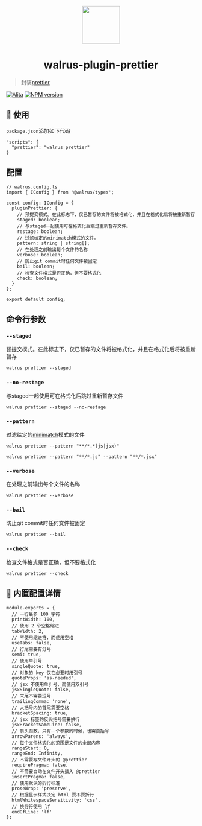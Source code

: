 <p align="center">
  <a href="https://github.com/walrus-plus/walrus">
    <img width="100" src="https://avatars0.githubusercontent.com/u/55735928?s=200&v=4">
  </a>
</p>

<h1 align="center">walrus-plugin-prettier</h1>

> 封装[prettier]()

[![Alita](https://img.shields.io/badge/alitajs-walrus-blue.svg)](https://github.com/walrus-plus/walrus)
[![NPM version](https://img.shields.io/npm/v/@walrus/walrus-plugin-prettier.svg?style=flat)](https://npmjs.org/package/@walrus/walrus-plugin-prettier)

## 🔨 使用

`package.json`添加如下代码

```
"scripts": {
  "prettier": "walrus prettier"
}

```

## 配置

```
// walrus.config.ts
import { IConfig } from '@walrus/types';

const config: IConfig = {
  pluginPrettier: {
    // 预提交模式。在此标志下，仅已暂存的文件将被格式化，并且在格式化后将被重新暂存
    staged: boolean;
    // 与staged一起使用可在格式化后跳过重新暂存文件。
    restage: boolean;
    // 过滤给定的minimatch模式的文件。
    pattern: string | string[];
    // 在处理之前输出每个文件的名称
    verbose: boolean;
    // 防止git commit时任何文件被固定
    bail: boolean;
    // 检查文件格式是否正确，但不要格式化
    check: boolean;
  }
};

export default config;
```

## 命令行参数

### `--staged`

预提交模式。在此标志下，仅已暂存的文件将被格式化，并且在格式化后将被重新暂存

```
walrus prettier --staged
```

### `--no-restage`

与staged一起使用可在格式化后跳过重新暂存文件

```
walrus prettier --staged --no-restage
```

### `--pattern`

过滤给定的[minimatch](https://github.com/isaacs/minimatch)模式的文件

```
walrus prettier --pattern "**/*.*(js|jsx)"

walrus prettier --pattern "**/*.js" --pattern "**/*.jsx"
```

### `--verbose`

在处理之前输出每个文件的名称

```
walrus prettier --verbose
```

### `--bail`

防止git commit时任何文件被固定

```
walrus prettier --bail
```

### `--check`

检查文件格式是否正确，但不要格式化

```
walrus prettier --check
```

## 🍃 内置配置详情

```
module.exports = {
  // 一行最多 100 字符
  printWidth: 100,
  // 使用 2 个空格缩进
  tabWidth: 2,
  // 不使用缩进符，而使用空格
  useTabs: false,
  // 行尾需要有分号
  semi: true,
  // 使用单引号
  singleQuote: true,
  // 对象的 key 仅在必要时用引号
  quoteProps: 'as-needed',
  // jsx 不使用单引号，而使用双引号
  jsxSingleQuote: false,
  // 末尾不需要逗号
  trailingComma: 'none',
  // 大括号内的首尾需要空格
  bracketSpacing: true,
  // jsx 标签的反尖括号需要换行
  jsxBracketSameLine: false,
  // 箭头函数，只有一个参数的时候，也需要括号
  arrowParens: 'always',
  // 每个文件格式化的范围是文件的全部内容
  rangeStart: 0,
  rangeEnd: Infinity,
  // 不需要写文件开头的 @prettier
  requirePragma: false,
  // 不需要自动在文件开头插入 @prettier
  insertPragma: false,
  // 使用默认的折行标准
  proseWrap: 'preserve',
  // 根据显示样式决定 html 要不要折行
  htmlWhitespaceSensitivity: 'css',
  // 换行符使用 lf
  endOfLine: 'lf'
};
```
